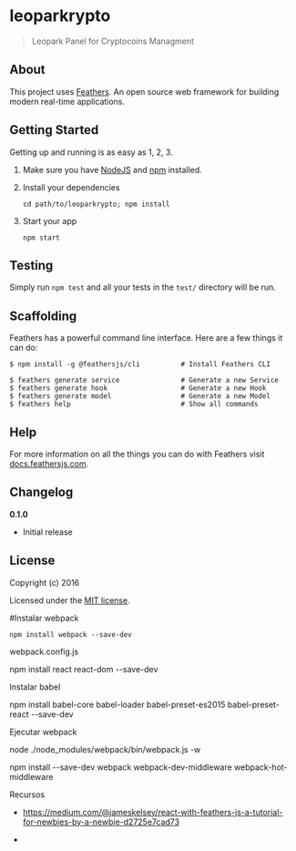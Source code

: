 # leoparkrypto

> Leopark Panel for Cryptocoins Managment 

## About

This project uses [Feathers](http://feathersjs.com). An open source web framework for building modern real-time applications.

## Getting Started

Getting up and running is as easy as 1, 2, 3.

1. Make sure you have [NodeJS](https://nodejs.org/) and [npm](https://www.npmjs.com/) installed.
2. Install your dependencies

    ```
    cd path/to/leoparkrypto; npm install
    ```

3. Start your app

    ```
    npm start
    ```

## Testing

Simply run `npm test` and all your tests in the `test/` directory will be run.

## Scaffolding

Feathers has a powerful command line interface. Here are a few things it can do:

```
$ npm install -g @feathersjs/cli          # Install Feathers CLI

$ feathers generate service               # Generate a new Service
$ feathers generate hook                  # Generate a new Hook
$ feathers generate model                 # Generate a new Model
$ feathers help                           # Show all commands
```

## Help

For more information on all the things you can do with Feathers visit [docs.feathersjs.com](http://docs.feathersjs.com).

## Changelog

__0.1.0__

- Initial release

## License

Copyright (c) 2016

Licensed under the [MIT license](LICENSE).



#Instalar webpack

    npm install webpack --save-dev


webpack.config.js

npm install react react-dom --save-dev

Instalar babel

npm install babel-core babel-loader babel-preset-es2015 babel-preset-react --save-dev


Ejecutar webpack

node ./node_modules/webpack/bin/webpack.js -w


npm install --save-dev webpack webpack-dev-middleware webpack-hot-middleware

Recursos
+ https://medium.com/@jameskelsey/react-with-feathers-js-a-tutorial-for-newbies-by-a-newbie-d2725e7cad73

+ 